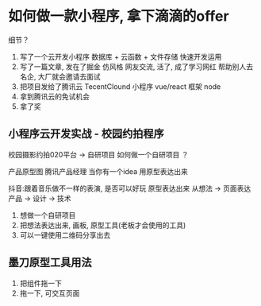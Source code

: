# 如何做一款小程序, 拿下滴滴的offer

细节？
1. 写了一个云开发小程序
    数据库 + 云函数 + 文件存储 快速开发运用
2. 写了一篇文章, 发在了掘金 仿风格
    网友交流, 活了, 成了学习网红
    帮助别人去名企,
    大厂就会邀请去面试
3. 把项目发给了腾讯云
    TecentClound 
    小程序 vue/react 框架 node
4. 拿到腾讯云的免试机会
5. 拿了奖

## 小程序云开发实战 - 校园约拍程序

校园摄影约拍020平台 -> 自研项目
如何做一个自研项目 ？

产品原型图 腾讯产品经理
当你有一个idea 用原型表达出来

抖音:跟着音乐做不一样的表演, 是否可以好玩
原型表达出来
从想法 -> 页面表达
产品  ->  设计  ->   技术
1. 想做一个自研项目
2. 把想法表达出来, 画板, 原型工具(老板才会使用的工具)
3. 可以一键使用二维码分享出去

## 墨刀原型工具用法

1. 把组件拖一下
2. 拖一下, 可交互页面